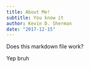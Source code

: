 ```yaml
---
title: About Me!
subtitle: You know it
author: Kevin D. Sherman
date: "2017-12-15"
---
```


Does this markdown file work?

Yep bruh
